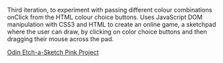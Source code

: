 Third iteration, to experiment with passing different colour combinations onClick from the HTML colour choice buttons. 
Uses JavaScript DOM manipulation with CSS3 and HTML to create an online game, a sketchpad where the user can draw, by 
clicking on color choice buttons and then dragging their mouse across the pad. 

[Odin Etch-a-Sketch Pink Project](https://rhw-repo.github.io/odin-etch-a-sketch-pink/)
